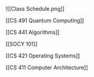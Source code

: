 
![[Class Schedule.png]]

[[CS 491 Quantum Computing]]

[[CS 441 Algorithms]]

[[SOCY 101]]

[[CS 421 Operating Systems]]

[[CS 411 Computer Architecture]]
